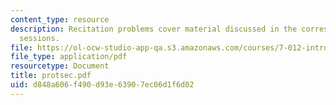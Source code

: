 ```yaml
---
content_type: resource
description: Recitation problems cover material discussed in the corresponding lecture
  sessions.
file: https://ol-ocw-studio-app-qa.s3.amazonaws.com/courses/7-012-introduction-to-biology-fall-2004/d848a606f490d93e63907ec06d1f6d02_protsec.pdf
file_type: application/pdf
resourcetype: Document
title: protsec.pdf
uid: d848a606-f490-d93e-6390-7ec06d1f6d02
---
```

